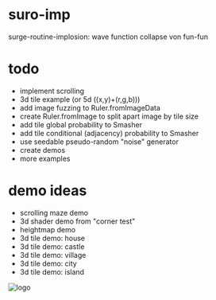 # suro-imp
surge-routine-implosion: wave function collapse von fun-fun

# todo

- implement scrolling
- 3d tile example (or 5d ((x,y)+(r,g,b)))
- add image fuzzing to Ruler.fromImageData
- create Ruler.fromImage to split apart image by tile size
- add tile global probability to Smasher
- add tile conditional (adjacency) probability to Smasher
- use seedable pseudo-random "noise" generator
- create demos 
- more examples

# demo ideas
- scrolling maze demo
- 3d shader demo from "corner test"
- heightmap demo
- 3d tile demo: house
- 3d tile demo: castle
- 3d tile demo: village
- 3d tile demo: city
- 3d tile demo: island

![logo](https://luckybit4755.github.io/suro-imp/dox/logo/logo-small.png)
